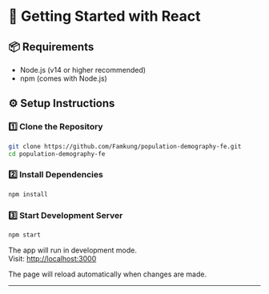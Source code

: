 # 🚀 Getting Started with React

## 📦 Requirements

  - Node.js (v14 or higher recommended)
  - npm (comes with Node.js)

## ⚙️ Setup Instructions

### 1️⃣ Clone the Repository

```bash
git clone https://github.com/Famkung/population-demography-fe.git
cd population-demography-fe
```

### 2️⃣ Install Dependencies

```bash
npm install
```

### 3️⃣ Start Development Server

```bash
npm start
```

The app will run in development mode.  
Visit: [http://localhost:3000](http://localhost:3000)

The page will reload automatically when changes are made.

---

